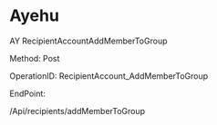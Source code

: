 #     Ayehu


AY RecipientAccountAddMemberToGroup

Method: Post

OperationID: RecipientAccount_AddMemberToGroup

EndPoint:

/Api/recipients/addMemberToGroup

